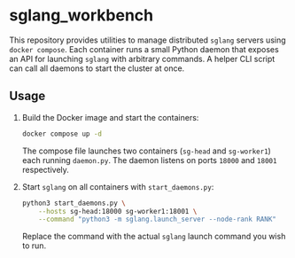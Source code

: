 # sglang_workbench

This repository provides utilities to manage distributed `sglang` servers using
`docker compose`. Each container runs a small Python daemon that exposes an API
for launching `sglang` with arbitrary commands. A helper CLI script can call
all daemons to start the cluster at once.

## Usage

1. Build the Docker image and start the containers:

   ```bash
   docker compose up -d
   ```

   The compose file launches two containers (`sg-head` and `sg-worker1`) each
   running `daemon.py`. The daemon listens on ports `18000` and `18001`
   respectively.

2. Start `sglang` on all containers with `start_daemons.py`:

   ```bash
   python3 start_daemons.py \
       --hosts sg-head:18000 sg-worker1:18001 \
       --command "python3 -m sglang.launch_server --node-rank RANK"
   ```

   Replace the command with the actual `sglang` launch command you wish to run.
